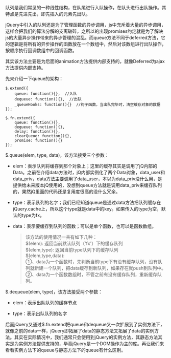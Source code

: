 队列是我们常见的一种线性结构，在队尾进行入队操作，在队头进行出队操作。其特点是先进先出，即先插入的元素先出队。

jQuery中引入的队列还是为了管理函数的异步调用，js中充斥着大量的异步调用，这样会把我们的算法分解的支离破碎，之所以的出现promises约定就是为了解决js的大量异步操作带来的异步管理的混乱。而queue方法不同于deferred方法，它的逻辑是将所有的异步操作的函数放在一个数组中，然后对该数组进行出队操作，按顺序执行回调数组中的回调函数。

其实该方法主要是为后面的animation方法提供内部支持的，就像Deferred为ajax方法提供内部支持。

先来介绍一下queue的架构：

	$.extend({
		queue: function(){},  //入队
		dequeue: function(){},  //出队
		_queueHooks: function(){}  //钩子函数，当出队完毕时，清空缓存对象的数据
	});

	$.fn.extend({
		queue: function(){},
		dequeue: function(){},
		delay: function(){},
		clearQueue: function(){},
		promise: function(){}
	});



$.queue(elem, type, data)，该方法接受三个参数：

- elem：表示队列将缓存到那个对象上；这里的缓存其实是调用了jQ内部的Data。之前在介绍data方法时，jQ内部实例化了两个Data对象，data\_user和data\_priv，data方法主要调用了data\_user，本以为data\_priv没什么用，是提供给未来版本jQ使用的，没想到queue方法就是调用data\_priv来缓存队列的，果然jQ里面的代码还是复用度很高的没什么冗余。

- type：表示队列的名字；我们已经知道queue是通过data方法把队列缓存在jQuery.cache上，所以这个type就是data中的key。如果传入的type为空，默认的type为fx。

- data：表示要缓存到队列的函数；可以是单个函数，也可以是函数数组。

	>该方法的使用情况一共有如下几种：  
	>$(elem): 返回当前默认队列（'fx'）下的缓存队列   
	>$(elem,type): 返回当前type队列下的缓存队列    
	>$(elem,type,data):   
	>①、data为一个函数时，先判断当前type下有没有缓存队列，没有队列就新建一个队列，把data缓存到新队列，如果存在就push到队列中。   
	>②、data为一个函数数组时，不管之前有没有缓存队列，重新缓存队列。
	


$.dequeue(elem, type)，该方法接受两个参数：

- elem：表示出队队列的缓存节点

- type：表示出队队列的名字



后面jQuery又通过$.fn.extend把queue和dequeue又一次扩展到了实例方法下，就像之前的data一样，jQuery即拓展了data的静态方法又拓展了data的实例方法。其实在实际情况中，我们通常只会使用到jQuery的实例方法，其静态方法其实是为实例方法提供支持的，毕竟jQuery是一个DOM操作为主的库。再让我们来看看实例方法下的queue与静态方法下的queue有什么区别。
